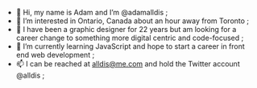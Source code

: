 - 👋 Hi, my name is Adam and I’m @adamalldis ;
- 👀 I’m interested in Ontario, Canada about an hour away from Toronto ;
- 💞️ I have been a graphic designer for 22 years but am looking for a career change to something more digital centric and code-focused ;
- 🌱 I’m currently learning JavaScript and hope to start a career in front end web development ;
- 📫 I can be reached at alldis@me.com and hold the Twitter account @alldis ;
